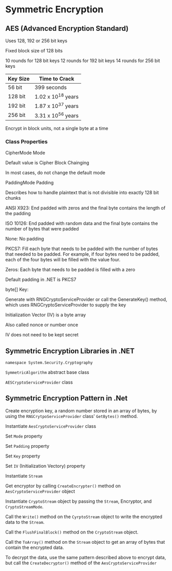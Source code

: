 # Symmetric Encryption

## AES (Advanced Encryption Standard)

Uses 128, 192 or 256 bit keys

Fixed block size of 128 bits

10 rounds for 128 bit keys
12 rounds for 192 bit keys
14 rounds for 256 bit keys

| Key Size | Time to Crack                |
|----------|------------------------------|
|  56 bit  | 399 seconds                  |
| 128 bit  | 1.02 x 10<sup>18</sup> years |
| 192 bit  | 1.87 x 10<sup>37</sup> years |
| 256 bit  | 3.31 x 10<sup>56</sup> years |

Encrypt in block units, not a single byte at a time

### Class Properties

CipherMode Mode

Default value is Cipher Block Chainging

In most cases, do not change the default mode

PaddingMode Padding 

Describes how to handle plaintext that is not divisible into exactly 128 bit chunks

ANSI X923: End padded with zeros and the final byte contains the length of the padding

ISO 10126: End padded with random data and the final byte contains the number of bytes that were padded

None: No padding

PKCS7: Fill each byte that needs to be padded with the number of bytes that needed to be padded.  For example, if four bytes need to be padded, each of the four bytes will be filled with the value four.

Zeros:  Each byte that needs to be padded is filled with a zero

Default padding in .NET is PKCS7

byte[] Key:

Generate with RNGCryptoServiceProvider or call the GenerateKey() method, which uses RNGCryptoServiceProvider to supply the key

Initialization Vector (IV) is a byte array

Also called nonce or number once

IV does not need to be kept secret

## Symmetric Encryption Libraries in .NET

`namespace System.Security.Cryptography`

`SymmetricAlgorithm` abstract base class

`AESCryptoServiceProvider` class

## Symmetric Encryption Pattern in .Net

Create encryption key, a random number stored in an array of bytes, by using the `RNGCrytpoServiceProvider` class' `GetBytes()` method.

Instantiate `AesCryptoServiceProvider` class

Set `Mode` property

Set `Padding` property

Set `Key` property

Set `IV` (Initialization Vectory) property

Instantiate `Stream`

Get encryptor by calling `CreateEncrypter()` method on `AesCryptoServiceProvider` object

Instantiate `CryptoStream` object by passing the `Stream`, Encryptor, and `CryptoStreamMode`.

Call the `Write()` method on the `CyrptoStream` object to write the encrypted data to the `Stream`.

Call the `FlushFinalBlock()` method on the `CryptoStream` object. 

Call the `ToArray()` method on the `Stream` object to get an array of bytes that contain the encrypted data.

To decrypt the data, use the same pattern described above to encrypt data, but call the `CreateDecryptor()` method of the `AesCryptoServiceProvider`